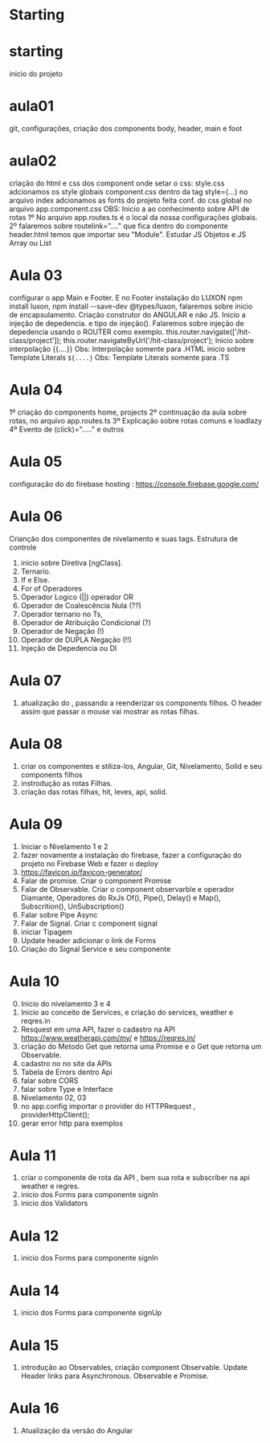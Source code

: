 # Starting

# starting

inicio do projeto

# aula01

git, configurações, criação dos components body, header, main e foot

# aula02

criação do html e css dos component
onde setar o css:
style.css adcionamos os style globais
component.css
dentro da tag style={...}
no arquivo index adcionamos as fonts do projeto
feita conf. do css global no arquivo app.component.css
OBS: Inicio a ao conhecimento sobre API de rotas
1º No arquivo app.routes.ts é o local da nossa configurações globais.
2º falaremos sobre routelink="...." que fica dentro do componente header.html
temos que importar seu "Module".
Estudar JS Objetos e JS Array ou List

# Aula 03

configurar o app Main e Footer. E no Footer
instalação do LUXON npm install luxon, npm install --save-dev @types/luxon, falaremos sobre inicio de encapsulamento.
Criação construtor do ANGULAR e não JS.
Inicio a injeção de depedencia. e tipo de injeção().
Falaremos sobre injeção de depedencia usando o ROUTER como exemplo. this.router.navigate(['/hit-class/project']); this.router.navigateByUrl('/hit-class/project');
Inicio sobre interpolação {{....}} Obs: Interpolação somente para .HTML
inicio sobre Template Literals `${....}` Obs: Template Literals somente para .TS

# Aula 04

1º criação do components home, projects
2º continuação da aula sobre rotas, no arquivo app.routes.ts
3º Explicação sobre rotas comuns e loadlazy
4º Evento de (click)="....." e outros

# Aula 05

configuração do do firebase hosting : https://console.firebase.google.com/

# Aula 06

Crianção dos componentes de nivelamento e suas tags.
Estrutura de controle

1. inicio sobre Diretiva [ngClass].
2. Ternario.
3. If e Else.
4. For of
   Operadores
5. Operador Logico (||) operador OR
6. Operador de Coalescência Nula (??)
7. Operador ternario no Ts,
8. Operador de Atribuição Condicional (?)
9. Operador de Negação (!)
10. Operador de DUPLA Negação (!!)
11. Injeção de Depedencia ou DI

# Aula 07

1. atualização do <app-header>, passando a reenderizar os components filhos.
   O header assim que passar o mouse vai mostrar as rotas filhas.

# Aula 08

1. criar os componentes e stiliza-los, Angular, Git, Nivelamento, Solid e seu components filhos
2. instrodução as rotas Filhas.
3. criação das rotas filhas, hit, leves, api, solid.

# Aula 09

1. Iniciar o Nivelamento 1 e 2
2. fazer novamente a instalação do firebase, fazer a configuração do projeto no Firebase Web e fazer o deploy
3. https://favicon.io/favicon-generator/
4. Falar de promise. Criar o component Promise
5. Falar de Observable. Criar o component observarble e operador Diamante<any>, Operadores do RxJs Of(), Pipe(), Delay() e Map(), Subscrition(), UnSubscription()
6. Falar sobre Pipe Async
7. Falar de Signal. Criar c component signal
8. iniciar Tipagem
9. Update header adicionar o link de Forms
10. Criação do Signal Service e seu componente

# Aula 10

0. Inicio do nivelamento 3 e 4
1. Inicio ao conceito de Services, e criação do services, weather e reqres.in
2. Resquest em uma API, fazer o cadastro na API https://www.weatherapi.com/my/ e https://reqres.in/
3. criação do Metodo Get que retorna uma Promise e o Get que retorna um Observable.
4. cadastro no no site da APIs
5. Tabela de Errors dentro Api
6. falar sobre CORS
7. falar sobre Type e Interface
8. Nivelamento 02, 03
10. no app.config importar o provider do HTTPRequest , providerHttpClient();
11. gerar error http para exemplos

# Aula 11

1. criar o componente de rota da API , bem sua rota e subscriber na api weather e regres.
2. inicio dos Forms para componente signIn
3. inicio dos Validators

# Aula 12

1. inicio dos Forms para componente signIn

# Aula 14

1. inicio dos Forms para componente signUp

# Aula 15

1. introdução ao Observables, criação component Observable. Update Header links para Asynchronous. Observable e Promise.

# Aula 16

1. Atualização da versão do Angular
